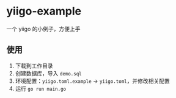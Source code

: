 # yiigo-example

一个 yiigo 的小例子，方便上手

## 使用

1. 下载到工作目录
2. 创建数据库，导入 `demo.sql`
3. 环境配置：`yiigo.toml.example` -> `yiigo.toml`，并修改相关配置
4. 运行 `go run main.go`
